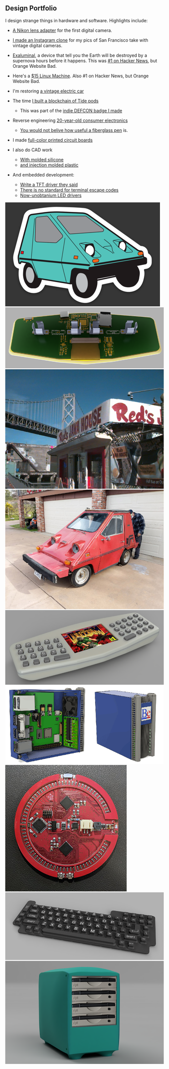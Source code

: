 ## Design Portfolio

I design strange things in hardware and software. Highlights include:

- <a href="https://bbenchoff.github.io/pages/QuicktakeLens.html">A Nikon lens adapter</a> for the first digital camera.

- <a href="https://www.640by480.com/">I made an Instagram clone</a> for my pics of San Francisco take with vintage digital cameras.

- <a href="https://www.exaluminal.com/">Exaluminal</a>, a device that tell you the Earth will be destroyed by a supernova hours before it happens. This was <a href="https://news.ycombinator.com/item?id=31760485">#1 on Hacker News</a>, but Orange Website Bad.

- Here's a <a href="http://bbenchoff.github.io/pages/LinuxDevice.html">$15 Linux Machine</a>. Also #1 on Hacker News, but Orange Website Bad.

- I'm restoring <a href="https://bbenchoff.github.io/pages/Citicar.html">a vintage electric car</a>

- The time <a href="https://bbenchoff.github.io/pages/MrRobot.html">I built a blockchain of Tide pods</a>
	- This was part of the <a href="https://github.com/bbenchoff/MrRobotBadge">indie DEFCON badge I made</a>
- Reverse engineering <a href="https://bbenchoff.github.io/pages/atapi.html">20-year-old consumer electronics
	- You would not belive how useful a <a href="https://www.amazon.com/Pixiss-Fiberglass-5-inches-Corrosion-Electrical/dp/B07M94Y12J">fiberglass pen</a> is.
- I made <a href="https://bbenchoff.github.io/pages/colorPCB.html">full-color printed circuit boards</a>

- I also do CAD work
	- <a href="https://bbenchoff.github.io/pages/keyboard.html">With molded silicone</a>
	- <a href="https://bbenchoff.github.io/pages/Palmtop.html">and injection molded plastic</a>
- And embedded development:
	- <a href="https://bbenchoff.github.io/pages/NT35510.html">Write a TFT driver they said</a>
	- <a href="https://bbenchoff.github.io/pages/parser.html">There is no standard for terminal escape codes</a>
	- <a href="https://bbenchoff.github.io/pages/IS31FL3741.html">Now-unobtanium LED drivers</a>


![Citicar Illustration](/images/Car/CiticarSticker.png)
![Handheld Linux Thing](/images/SAB-4.png)
![Quicktake Camera Shot](/images/Quicktake.jpg)
![1980 Citicar](/images/Citicar.jpg)
![Handheld Linux Thing](/images/SAB.png)
![A BeBox](/images/BeBox-Small.png)
![RGB Gaming Coaster](/images/RGBGaming-small.jpg)
![Silicone Keyboard](/images/Keyboard-Small.png)
![Tower of Zip drives](/images/Zip-Small.png)








